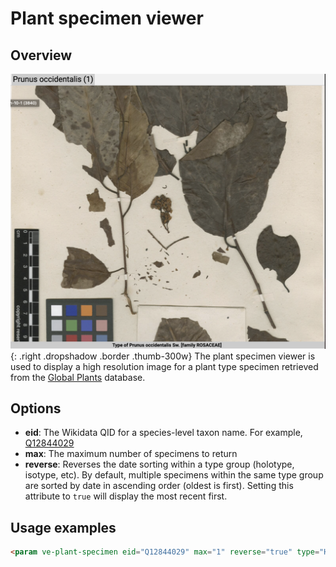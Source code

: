 # Plant specimen viewer

## Overview
![Plant Specimen Viewer](plantspecimen.png){: .right .dropshadow .border .thumb-300w} 
The plant specimen viewer is used to display a high resolution image for a plant type specimen retrieved from the [Global Plants](https://https://plants.jstor.org) database.

## Options
- __eid__:  The Wikidata QID for a species-level taxon name.  For example, [Q12844029](https://www.wikidata.org/entity/Q624242)
- __max__: The maximum number of specimens to return
- __reverse__:  Reverses the date sorting within a type group (holotype, isotype, etc).  By default, multiple specimens within the same type group are sorted by date in ascending order (oldest is first).  Setting this attribute to `true` will display the most recent first.

## Usage examples
```html
<param ve-plant-specimen eid="Q12844029" max="1" reverse="true" type="Holotype">
```
